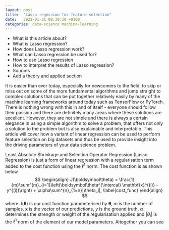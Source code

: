 ```yaml
---
layout: post
title:  "Lasso regession for feature selection"
date:   2022-01-31 08:39:30 +0100
categories: data-science machine-learning
---
```

* What is this article about?
* What is Lasso regression?
* How does Lasso regression work?
* What can Lasso regression be used for?
* How to use Lasso regression
* How to interpret the results of Lasso regression?
* Sources
* Add a theory and applied section

It is easier than ever today, especially for newcomers to the field, to skip or miss out on some of the more fundamental algorithms and jump straight to complex solutions that can be put together relatively easily by many of the machine learning frameworks around today such as TensorFlow or PyTorch.  There is nothing wrong with this in and of itself - everyone should follow their passion and there are definitely many areas where these solutions are excellent.  However, they are not simple and there is always a certain elegance in using a simple algorithm to solve a problem, that offers not only a solution to the problem but is also explainable and interpretable.  This article will cover how a variant of linear regression can be used to perform feature selection on big datasets and thus be used to provide insight into the driving parameters of your data science problem.

Least Absolute Shrinkage and Selection Operator Regression (Lasso Regression) is just a form of linear regression with a regularisation term added to the cost function using the $\ell^1$ norm.  The cost function is as shown below
$$
\begin{align}
J(\boldsymbol\theta) = \frac{1}{m}\sum^{m}_{i=1}\left(\boldsymbol\theta^{\intercal} \mathbf{x}^{(i)} - y^{(i)}\right) + \alpha\sum^{n}_{1=n}|\theta_i|, \label{cost_func}
\end{align}
$$
where $J(\boldsymbol\theta)$ is our cost function parameterised by $\boldsymbol\theta$, $m$ is the number of samples, $\mathbf{x}$ is the vector of our predictions, $y$ is the ground truth, $\alpha$ determines the strength or weight of the regularisation applied and $|\theta_i|$ is the $\ell^1$ norm of the element of our model parameters.  Altogether you can see 

